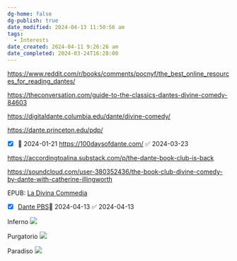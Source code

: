 ```yaml
---
dg-home: false
dg-publish: true
date_modified: 2024-04-13 11:50:56 am
tags:
  - Interests
date_created: 2024-04-11 9:26:26 am
date_completed: 2024-03-24T16:28:00
---
```

https://www.reddit.com/r/books/comments/pocnyf/the_best_online_resources_for_reading_dantes/

https://theconversation.com/guide-to-the-classics-dantes-divine-comedy-84603

https://digitaldante.columbia.edu/dante/divine-comedy/

https://dante.princeton.edu/pdp/

- [x] 🛫 2024-01-21  https://100daysofdante.com/ ✅ 2024-03-23


https://accordingtoalina.substack.com/p/the-dante-book-club-is-back


https://soundcloud.com/user-380352436/the-book-club-divine-comedy-by-dante-with-catherine-illingworth

EPUB: [La Divina Commedia](https://standardebooks.org/ebooks/dante-alighieri/the-divine-comedy/henry-wadsworth-longfellow/download?format=epub)


- [x] [Dante PBS](https://www.pbs.org/show/dante-inferno-to-paradise/)📅 2024-04-13 ✅ 2024-04-13

Inferno ![](https://www.dailyinfographic.com/wp-content/uploads/2017/05/dante-2.jpg)

Purgatorio
![](https://c1.staticflickr.com/3/2693/4044225229_64e1664fbd_b.jpg)

Paradiso
![](https://substackcdn.com/image/fetch/f_auto,q_auto:good,fl_progressive:steep/https%3A%2F%2Fbucketeer-e05bbc84-baa3-437e-9518-adb32be77984.s3.amazonaws.com%2Fpublic%2Fimages%2F76c87929-985f-4c5c-8a04-f8067ab7502c_1943x1536.gif)

